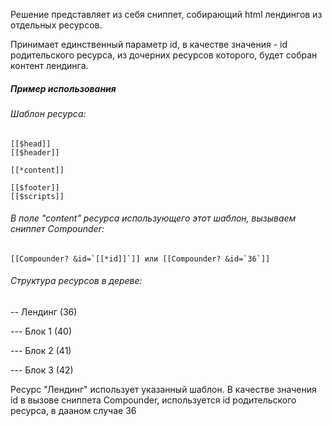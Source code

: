 Решение представляет из себя сниппет, собирающий html лендингов из отдельных ресурсов.

Принимает единственный параметр id, в качестве значения - id родительского ресурса, из дочерних ресурсов которого, будет собран контент лендинга.

##### Пример использования

###### Шаблон ресурса:

    [[$head]]
    [[$header]]
    
    [[*content]]
    
    [[$footer]]
    [[$scripts]]

###### В поле "content" ресурса использующего этот шаблон, вызываем сниппет Compounder:

    [[Compounder? &id=`[[*id]]`]] или [[Compounder? &id=`36`]]

###### Структура ресурсов в дереве:

-- Лендинг (36)

--- Блок 1 (40)

--- Блок 2 (41)

--- Блок 3 (42)

Ресурс "Лендинг" использует указанный шаблон.
В качестве значения id в вызове сниппета Compounder, используется id родительского ресурса, в дааном случае 36
